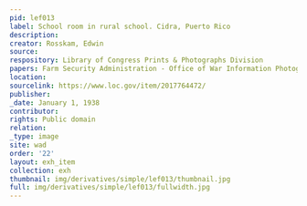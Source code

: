 ```yaml
---
pid: lef013
label: School room in rural school. Cidra, Puerto Rico
description:
creator: Rosskam, Edwin
source:
respository: Library of Congress Prints & Photographs Division
papers: Farm Security Administration - Office of War Information Photograph Collection
location:
sourcelink: https://www.loc.gov/item/2017764472/
publisher:
_date: January 1, 1938
contributor:
rights: Public domain
relation:
_type: image
site: wad
order: '22'
layout: exh_item
collection: exh
thumbnail: img/derivatives/simple/lef013/thumbnail.jpg
full: img/derivatives/simple/lef013/fullwidth.jpg
---
```

